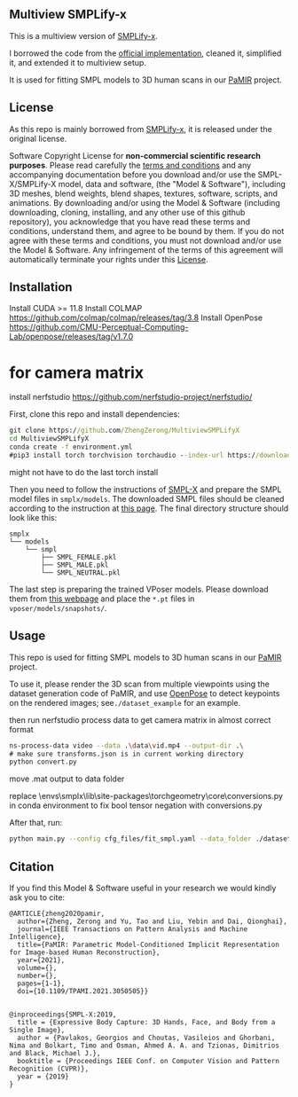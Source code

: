 ## Multiview SMPLify-x

This is a multiview version of [SMPLify-x](https://smpl-x.is.tue.mpg.de/). 

I borrowed the code from the [official implementation](https://github.com/vchoutas/smplify-x), cleaned it, simplified it, and extended it to multiview setup. 

It is used for fitting SMPL models to 3D human scans in our [PaMIR](https://github.com/ZhengZerong/PaMIR) project. 


## License
As this repo is mainly borrowed from [SMPLify-x](https://github.com/vchoutas/smplify-x), it is released under the original license. 

Software Copyright License for **non-commercial scientific research purposes**.
Please read carefully the [terms and conditions](https://github.com/vchoutas/smplx/blob/master/LICENSE) and any accompanying documentation before you download and/or use the SMPL-X/SMPLify-X model, data and software, (the "Model & Software"), including 3D meshes, blend weights, blend shapes, textures, software, scripts, and animations. By downloading and/or using the Model & Software (including downloading, cloning, installing, and any other use of this github repository), you acknowledge that you have read these terms and conditions, understand them, and agree to be bound by them. If you do not agree with these terms and conditions, you must not download and/or use the Model & Software. Any infringement of the terms of this agreement will automatically terminate your rights under this [License](https://github.com/vchoutas/smplify-x/blob/master/LICENSE).

## Installation
Install CUDA >= 11.8
Install COLMAP https://github.com/colmap/colmap/releases/tag/3.8
Install OpenPose https://github.com/CMU-Perceptual-Computing-Lab/openpose/releases/tag/v1.7.0
# for camera matrix
install nerfstudio https://github.com/nerfstudio-project/nerfstudio/

First, clone this repo and install dependencies:
```cmd
git clone https://github.com/ZhengZerong/MultiviewSMPLifyX
cd MultiviewSMPLifyX
conda create -f environment.yml
#pip3 install torch torchvision torchaudio --index-url https://download.pytorch.org/whl/cu118
```
might not have to do the last torch install

Then you need to follow the instructions of [SMPL-X](https://github.com/vchoutas/smplx#downloading-the-model) and prepare the SMPL model files in ```smplx/models```. 
The downloaded SMPL files should be cleaned according to the instruction at [this page](https://github.com/vchoutas/smplx/tree/master/tools). The final directory structure should look like this:
```
smplx
└── models
    └── smpl
        ├── SMPL_FEMALE.pkl
        ├── SMPL_MALE.pkl
        └── SMPL_NEUTRAL.pkl
```

The last step is preparing the trained VPoser models. Please download them from [this webpage](https://smpl-x.is.tue.mpg.de/) and place the ```*.pt``` files in ```vposer/models/snapshots/```. 

## Usage
This repo is used for fitting SMPL models to 3D human scans in our [PaMIR](https://github.com/ZhengZerong/PaMIR) project. 

To use it, please render the 3D scan from multiple viewpoints using the dataset generation code of PaMIR, 
and use [OpenPose](https://github.com/CMU-Perceptual-Computing-Lab/openpose) to detect keypoints on the rendered images; 
see```./dataset_example``` for an example.

then run nerfstudio process data to get camera matrix in almost correct format
```bash
ns-process-data video --data .\data\vid.mp4 --output-dir .\
# make sure transforms.json is in current working directory
python convert.py 
```
move .mat output to data folder

replace \envs\smplx\lib\site-packages\torchgeometry\core\conversions.py in conda environment to fix bool tensor negation
with conversions.py 

After that, run:
```bash
python main.py --config cfg_files/fit_smpl.yaml --data_folder ./dataset_example/image_data/rp_dennis_posed_004 --output_folder ./dataset_example/mesh_data/rp_dennis_posed_004/smpl
```


## Citation

If you find this Model & Software useful in your research we would kindly ask you to cite:

```
@ARTICLE{zheng2020pamir,
  author={Zheng, Zerong and Yu, Tao and Liu, Yebin and Dai, Qionghai},
  journal={IEEE Transactions on Pattern Analysis and Machine Intelligence}, 
  title={PaMIR: Parametric Model-Conditioned Implicit Representation for Image-based Human Reconstruction}, 
  year={2021},
  volume={},
  number={},
  pages={1-1},
  doi={10.1109/TPAMI.2021.3050505}}


@inproceedings{SMPL-X:2019,
  title = {Expressive Body Capture: 3D Hands, Face, and Body from a Single Image},
  author = {Pavlakos, Georgios and Choutas, Vasileios and Ghorbani, Nima and Bolkart, Timo and Osman, Ahmed A. A. and Tzionas, Dimitrios and Black, Michael J.},
  booktitle = {Proceedings IEEE Conf. on Computer Vision and Pattern Recognition (CVPR)},
  year = {2019}
}
```
